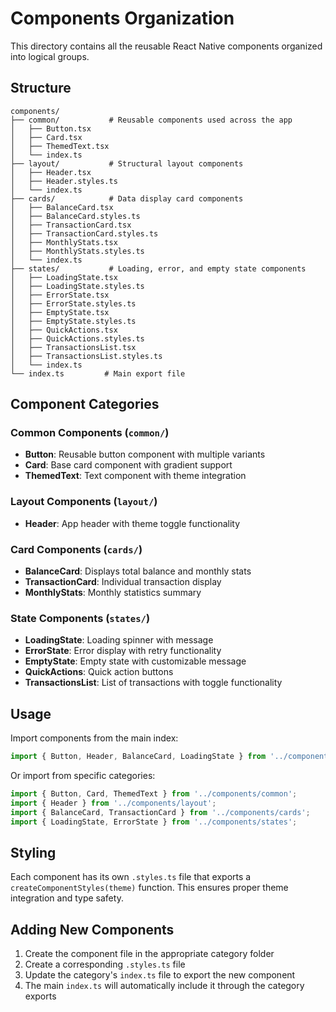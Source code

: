 # Components Organization

This directory contains all the reusable React Native components organized into logical groups.

## Structure

```
components/
├── common/           # Reusable components used across the app
│   ├── Button.tsx
│   ├── Card.tsx
│   ├── ThemedText.tsx
│   └── index.ts
├── layout/           # Structural layout components
│   ├── Header.tsx
│   ├── Header.styles.ts
│   └── index.ts
├── cards/            # Data display card components
│   ├── BalanceCard.tsx
│   ├── BalanceCard.styles.ts
│   ├── TransactionCard.tsx
│   ├── TransactionCard.styles.ts
│   ├── MonthlyStats.tsx
│   ├── MonthlyStats.styles.ts
│   └── index.ts
├── states/           # Loading, error, and empty state components
│   ├── LoadingState.tsx
│   ├── LoadingState.styles.ts
│   ├── ErrorState.tsx
│   ├── ErrorState.styles.ts
│   ├── EmptyState.tsx
│   ├── EmptyState.styles.ts
│   ├── QuickActions.tsx
│   ├── QuickActions.styles.ts
│   ├── TransactionsList.tsx
│   ├── TransactionsList.styles.ts
│   └── index.ts
└── index.ts         # Main export file
```

## Component Categories

### Common Components (`common/`)
- **Button**: Reusable button component with multiple variants
- **Card**: Base card component with gradient support
- **ThemedText**: Text component with theme integration

### Layout Components (`layout/`)
- **Header**: App header with theme toggle functionality

### Card Components (`cards/`)
- **BalanceCard**: Displays total balance and monthly stats
- **TransactionCard**: Individual transaction display
- **MonthlyStats**: Monthly statistics summary

### State Components (`states/`)
- **LoadingState**: Loading spinner with message
- **ErrorState**: Error display with retry functionality
- **EmptyState**: Empty state with customizable message
- **QuickActions**: Quick action buttons
- **TransactionsList**: List of transactions with toggle functionality

## Usage

Import components from the main index:

```typescript
import { Button, Header, BalanceCard, LoadingState } from '../components';
```

Or import from specific categories:

```typescript
import { Button, Card, ThemedText } from '../components/common';
import { Header } from '../components/layout';
import { BalanceCard, TransactionCard } from '../components/cards';
import { LoadingState, ErrorState } from '../components/states';
```

## Styling

Each component has its own `.styles.ts` file that exports a `createComponentStyles(theme)` function. This ensures proper theme integration and type safety.

## Adding New Components

1. Create the component file in the appropriate category folder
2. Create a corresponding `.styles.ts` file
3. Update the category's `index.ts` file to export the new component
4. The main `index.ts` will automatically include it through the category exports

